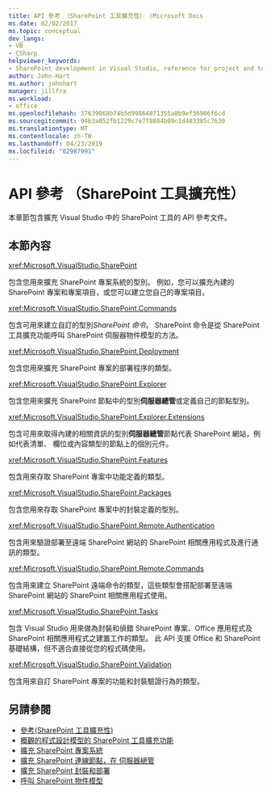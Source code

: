```yaml
---
title: API 參考 （SharePoint 工具擴充性） |Microsoft Docs
ms.date: 02/02/2017
ms.topic: conceptual
dev_langs:
- VB
- CSharp
helpviewer_keywords:
- SharePoint development in Visual Studio, reference for project and tools extensibility
author: John-Hart
ms.author: johnhart
manager: jillfra
ms.workload:
- office
ms.openlocfilehash: 37639068b74b5d99864871355a8b9ef36906f6cd
ms.sourcegitcommit: 94b3a052fb1229c7e7f8804b09c1d403385c7630
ms.translationtype: MT
ms.contentlocale: zh-TW
ms.lasthandoff: 04/23/2019
ms.locfileid: "62987991"
---
```

# <a name="api-reference-sharepoint-tools-extensibility"></a>API 參考 （SharePoint 工具擴充性）
  本章節包含擴充 Visual Studio 中的 SharePoint 工具的 API 參考文件。

## <a name="in-this-section"></a>本節內容
 <xref:Microsoft.VisualStudio.SharePoint>

 包含您用來擴充 SharePoint 專案系統的型別。 例如，您可以擴充內建的 SharePoint 專案和專案項目，或您可以建立您自己的專案項目。

 <xref:Microsoft.VisualStudio.SharePoint.Commands>

 包含可用來建立自訂的型別*SharePoint 命令*。 SharePoint 命令是從 SharePoint 工具擴充功能呼叫 SharePoint 伺服器物件模型的方法。

 <xref:Microsoft.VisualStudio.SharePoint.Deployment>

 包含您用來擴充 SharePoint 專案的部署程序的類型。

 <xref:Microsoft.VisualStudio.SharePoint.Explorer>

 包含您用來擴充 SharePoint 節點中的型別**伺服器總管**或定義自己的節點型別。

 <xref:Microsoft.VisualStudio.SharePoint.Explorer.Extensions>

 包含可用來取得內建的相關資訊的型別**伺服器總管**節點代表 SharePoint 網站，例如代表清單、 欄位或內容類型的節點上的個別元件。

 <xref:Microsoft.VisualStudio.SharePoint.Features>

 包含用來存取 SharePoint 專案中功能定義的類型。

 <xref:Microsoft.VisualStudio.SharePoint.Packages>

 包含您用來存取 SharePoint 專案中的封裝定義的型別。

 <xref:Microsoft.VisualStudio.SharePoint.Remote.Authentication>

 包含用來驗證部署至遠端 SharePoint 網站的 SharePoint 相關應用程式及進行通訊的類型。

 <xref:Microsoft.VisualStudio.SharePoint.Remote.Commands>

 包含用來建立 SharePoint 遠端命令的類型，這些類型會搭配部署至遠端 SharePoint 網站的 SharePoint 相關應用程式使用。

 <xref:Microsoft.VisualStudio.SharePoint.Tasks>

 包含 Visual Studio 用來做為封裝和偵錯 SharePoint 專案、Office 應用程式及 SharePoint 相關應用程式之建置工作的類型。 此 API 支援 Office 和 SharePoint 基礎結構，但不適合直接從您的程式碼使用。

 <xref:Microsoft.VisualStudio.SharePoint.Validation>

 包含用來自訂 SharePoint 專案的功能和封裝驗證行為的類型。

## <a name="see-also"></a>另請參閱
- [參考&#40;SharePoint 工具擴充性&#41;](../sharepoint/reference-sharepoint-tools-extensibility.md)
- [概觀的程式設計模型的 SharePoint 工具擴充功能](../sharepoint/overview-of-the-programming-model-of-sharepoint-tools-extensions.md)
- [擴充 SharePoint 專案系統](../sharepoint/extending-the-sharepoint-project-system.md)
- [擴充 SharePoint 連線節點，在 伺服器總管](../sharepoint/extending-the-sharepoint-connections-node-in-server-explorer.md)
- [擴充 SharePoint 封裝和部署](../sharepoint/extending-sharepoint-packaging-and-deployment.md)
- [呼叫 SharePoint 物件模型](../sharepoint/calling-into-the-sharepoint-object-models.md)
